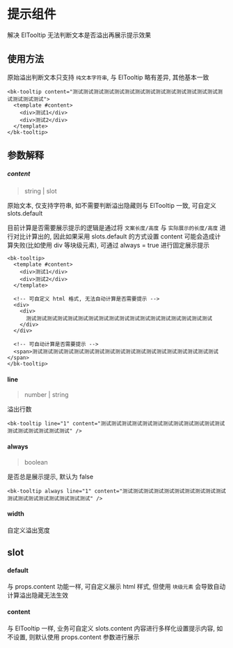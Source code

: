 # 提示组件

解决 ElTooltip 无法判断文本是否溢出再展示提示效果 

## 使用方法

原始溢出判断文本只支持 `纯文本字符串`, 与 ElTooltip 略有差异, 其他基本一致

```vue
<bk-tooltip content="测试测试测试测试测试测试测试测试测试测试测试测试测试测试测试测试测试测试">
  <template #content>
    <div>测试1</div>
    <div>测试2</div>
  </template>
</bk-tooltip>
```

## 参数解释

##### content
> string | slot

原始文本, 仅支持字符串, 如不需要判断溢出隐藏则与 ElTooltip 一致, 可自定义 slots.default

目前计算是否需要展示提示的逻辑是通过将 `文案长度/高度` 与 `实际展示的长度/高度` 进行对比计算出的, 因此如果采用 slots.default 的方式设置 content 可能会造成计算失败(比如使用 div 等块级元素), 可通过  always = true 进行固定展示提示

```vue
<bk-tooltip>
  <template #content>
    <div>测试1</div>
    <div>测试2</div>
  </template>
  
  <!-- 可自定义 html 格式, 无法自动计算是否需要提示 -->
  <div>
    <div>
      测试测试测试测试测试测试测试测试测试测试测试测试测试测试测试测试测试测试
    </div>
  </div>

  <!-- 可自动计算是否需要提示 -->
  <span>测试测试测试测试测试测试测试测试测试测试测试测试测试测试测试测试测试测试</span>
</bk-tooltip>
```

#### line
> number | string

溢出行数

```vue
<bk-tooltip line="1" content="测试测试测试测试测试测试测试测试测试测试测试测试测试测试测试测试测试测试" />
```

#### always
> boolean

是否总是展示提示, 默认为 false

```vue
<bk-tooltip always line="1" content="测试测试测试测试测试测试测试测试测试测试测试测试测试测试测试测试测试测试" />
```

#### width

自定义溢出宽度

## slot

#### default

与 props.content 功能一样, 可自定义展示 html 样式, 但使用 `块级元素` 会导致自动计算溢出隐藏无法生效

#### content

与 ElTooltip 一样, 业务可自定义 slots.content 内容进行多样化设置提示内容, 如不设置, 则默认使用 props.content 参数进行展示
